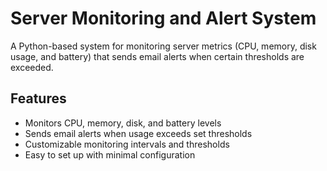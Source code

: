 # Server Monitoring and Alert System

A Python-based system for monitoring server metrics (CPU, memory, disk usage, and battery) that sends email alerts when 
certain thresholds are exceeded. 

## Features
- Monitors CPU, memory, disk, and battery levels
- Sends email alerts when usage exceeds set thresholds
- Customizable monitoring intervals and thresholds
- Easy to set up with minimal configuration

